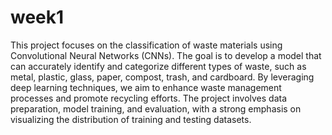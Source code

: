 # week1
This project focuses on the classification of waste materials using Convolutional Neural Networks (CNNs). The goal is to develop a model that can accurately identify and categorize different types of waste, such as metal, plastic, glass, paper, compost, trash, and cardboard. By leveraging deep learning techniques, we aim to enhance waste management processes and promote recycling efforts. The project involves data preparation, model training, and evaluation, with a strong emphasis on visualizing the distribution of training and testing datasets.
